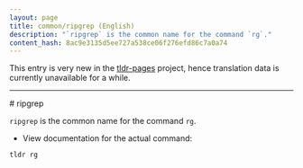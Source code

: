 ```yaml
---
layout: page
title: common/ripgrep (English)
description: "`ripgrep` is the common name for the command `rg`."
content_hash: 8ac9e3135d5ee727a538ce06f276efd86c7a0a74
---
```


This entry is very new in the [tldr-pages](https://github.com/tldr-pages/tldr) project, hence translation data is currently unavailable for a while.

<hr># ripgrep

`ripgrep` is the common name for the command `rg`.

- View documentation for the actual command:

`tldr rg`
